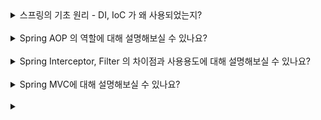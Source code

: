 <details>
  <summary>스프링의 기초 원리 - DI, IoC 가 왜 사용되었는지?</summary>
  </br>
  <pre>
<b>DI(Dependency Injection)</b>와 <b>IoC(Inversion of Control)</b>는 스프링 프레임워크의 핵심 원리로, 이 두 가지 개념은 <u>더 유연하고 확장 가능한 애플리케이션을 설계하는 데 중요한 역할을 합니다.</u> 이 개념들이 왜 사용되는지 설명하겠습니다.

<br/><br/><br/>

<b>IoC(Inversion of Control)</b>
IoC는 제어의 역전이라는 개념입니다. 전통적인 프로그래밍에서는 객체가 자신의 종속성을 스스로 생성하고 관리합니다. 그러나 IoC를 적용하면 객체의 생성과 관리를 컨테이너나 프레임워크가 대신 담당합니다. 이를 통해 다음과 같은 이점이 있습니다:

1.관심사의 분리: 객체가 자신의 종속성을 직접 관리하지 않기 때문에, 비즈니스 로직과 객체 생성 로직이 분리됩니다.

2.유연한 확장성: 객체 생성 로직이 분리되면, 다양한 설정 파일이나 주입 방법을 통해 쉽게 객체를 교체하거나 확장할 수 있습니다.

3.테스트 용이성: 객체의 종속성을 쉽게 모의(Mock) 객체로 대체할 수 있기 때문에, 단위 테스트 작성이 용이해집니다.

<b>DI(Dependency Injection)</b>
DI는 의존성 주입이라는 개념으로, 객체의 종속성을 외부에서 주입해주는 방식을 말합니다. DI를 통해 객체의 생성과 종속성 주입을 스프링 컨테이너가 관리하게 됩니다. 
이를 통해 다음과 같은 이점이 있습니다.

1.코드의 유연성 증가: 객체가 필요로 하는 종속성을 외부에서 주입받기 때문에, 객체의 의존성을 쉽게 변경하거나 주입할 수 있습니다.

2.결합도 감소: 객체 간의 강한 결합을 약화시켜, 객체가 다른 객체에 의존하지 않고 인터페이스를 통해 상호작용하도록 유도합니다.

3.재사용성 향상: 종속성 주입을 통해 재사용 가능한 컴포넌트를 만들 수 있으며, 설정 파일이나 주입 방법을 변경함으로써 다양한 환경에서 재사용할 수 있습니다.

<b>요약</b>
스프링에서 DI와 IoC를 사용하는 이유는 객체의 생성과 생명주기를 관리하는 책임을 개발자에서 프레임워크로 이전함으로써, 코드의 유연성과 재사용성을 높이고, 결합도를 낮추어 유지보수와 테스트를 용이하게 하기 위함입니다.
  </pre>
</details>

<br/>

<details>
<summary>Spring AOP 의 역할에 대해 설명해보실 수 있나요?</summary>
</br>
<pre>
<b>Spring AOP(Aspect-Oriented Programming)</b>는 스프링 프레임워크의 중요한 기능 중 하나로, 관심사 분리를 통해 모듈화된 코드를 작성할 수 있게 합니다. AOP는 주로 횡단 관심사(cross-cutting concerns)를 분리하여 코드의 가독성과 유지보수성을 향상시키는 데 사용됩니다. Spring AOP의 역할에 대해 설명하겠습니다.

1.횡단 관심사(Cross-Cutting Concerns) 분리 애플리케이션에는 비즈니스 로직 외에도 로깅, 트랜잭션 관리, 보안, 캐싱 등의 기능이 필요합니다. 이러한 기능은 여러 모듈에서 공통적으로 사용되며, 이를 횡단 관심사라고 합니다. AOP를 사용하면 이러한 횡단 관심사를 핵심 비즈니스 로직에서 분리하여 모듈화할 수 있습니다.

2.AOP의 주요 구성 요소 Spring AOP는 다음과 같은 주요 구성 요소로 이루어져 있습니다:

Aspect: 횡단 관심사를 모듈화한 것으로, 여러 어드바이스와 포인트컷을 포함합니다.
Join Point: 어드바이스가 적용될 수 있는 실행 지점으로, 메서드 호출이나 예외 처리 등이 포함됩니다.
Advice: 실제로 횡단 관심사를 구현한 코드로, 특정 시점에 실행됩니다. 어드바이스는 Before, After, After Returning, After Throwing, Around 등의 타입이 있습니다.
Pointcut: 어드바이스가 적용될 Join Point를 정의한 것으로, 특정 메서드나 클래스에 적용할지 결정합니다.
Weaving: 어드바이스를 실제 대상 객체에 적용하는 과정으로, 컴파일 시, 로드 시, 런타임 시에 수행될 수 있습니다.

3.AOP의 이점
관심사의 분리: 핵심 비즈니스 로직과 횡단 관심사를 분리함으로써 코드의 가독성과 유지보수성을 높입니다.
코드 중복 감소: 여러 곳에서 반복되는 횡단 관심사 코드를 하나의 어드바이스로 정의하여 중복을 줄입니다.
유지보수 용이성: 횡단 관심사를 모듈화하면 변경 사항을 한 곳에서 관리할 수 있어 유지보수가 용이합니다.
코드 가독성 향상: 비즈니스 로직에서 부가 기능을 분리함으로써 비즈니스 로직의 가독성이 향상됩니다.

간단한 예시로 메서드 실행 전후에 로깅하는 AOP를 생각해볼 수 있습니다.

<code>
@Aspect
public class LoggingAspect {

    @Before("execution(* com.example.service.*.*(..))")
    public void logBefore(JoinPoint joinPoint) {
        System.out.println("Method " + joinPoint.getSignature().getName() + " is about to start");
    }

    @After("execution(* com.example.service.*.*(..))")
    public void logAfter(JoinPoint joinPoint) {
        System.out.println("Method " + joinPoint.getSignature().getName() + " has finished");
    }
}
</code>
위 예시에서 @Before와 @After 어드바이스는 com.example.service 패키지의 모든 메서드 실행 전후에 로깅을 수행합니다. 이를 통해 핵심 비즈니스 로직에 로깅 코드를 추가할 필요 없이 로깅 기능을 분리할 수 있습니다.

<b>요약</b>
Spring AOP는 <u>횡단 관심사를 핵심 비즈니스 로직에서 분리하여 모듈화함으로써 코드의 가독성과 유지보수성을 향상시키는 역할</u>을 합니다. 이를 통해 공통 기능의 재사용성을 높이고 코드 중복을 줄일 수 있습니다.
</pre>
</details>

<br/>

<details>
  <summary>Spring Interceptor, Filter 의 차이점과 사용용도에 대해 설명해보실 수 있나요?</summary>
  </br>
  <pre>
  <b>Interceptor</b>와 <b>Filter</b>는 웹 애플리케이션에서 요청과 응답을 가로채고 처리하는 데 사용되는 두 가지 주요 구성 요소입니다. 이들은 비슷한 기능을 제공하지만, 사용 시점과 용도가 다릅니다. 아래에 이들의 차이점과 사용 용도를 설명하고, HTML 테이블로 요약하겠습니다.
  </pre>
  <table border="1">
      <thead>
          <tr>
              <th>구분</th>
              <th>Filter</th>
              <th>Interceptor</th>
          </tr>
      </thead>
      <tbody>
          <tr>
              <td>정의</td>
              <td>서블릿 스펙에 정의된 구성 요소로, 요청과 응답을 가로채고 처리</td>
              <td>스프링 MVC에서 제공하는 구성 요소로, 핸들러 실행 전후에 작업 수행</td>
          </tr>
          <tr>
              <td>동작 레벨</td>
              <td>서블릿 컨테이너 레벨 (웹 컨테이너)</td>
              <td>스프링 핸들러(컨트롤러) 레벨(스프링 컨테이너)</td>
          </tr>
          <tr>
              <td>주요 사용 예</td>
              <td>인코딩 처리, 로깅, 보안 검사</td>
              <td>로그인 체크, 로깅, 공통 작업 처리</td>
          </tr>
          <tr>
              <td>적용 범위</td>
              <td>애플리케이션 전체 (글로벌 적용)</td>
              <td>특정 핸들러에만 적용 가능 (정밀한 제어)</td>
          </tr>
          <tr>
              <td>초기화 및 종료</td>
              <td>init(), destroy() 메서드를 통해 초기화 및 종료 작업 수행</td>
              <td>preHandle(), postHandle(), afterCompletion() 메서드를 통해 요청 전후 작업 수행</td>
          </tr>
      </tbody>
  </table>
  <pre>
  <b>요약</b>
  Filter는 서블릿 스펙에 정의된 구성 요소로, 서블릿 컨테이너 레벨에서 요청과 응답을 가로채고 처리합니다. 주로 인코딩 처리, 로깅, 보안 검사 등 전역적으로 필요한 작업에 사용됩니다.

  Interceptor는 스프링 MVC에서 제공하는 구성 요소로, 스프링 핸들러(컨트롤러) 실행 전후에 작업을 수행합니다. 로그인 체크, 로깅, 공통 작업 처리 등 특정 요청 처리 흐름을 세밀하게 제어하는 데 유용합니다.
  </pre>
</details>

<br/>

<details>
  <summary>Spring MVC에 대해 설명해보실 수 있나요?</summary>
  </br>
  <pre>
Spring MVC(Spring Model-View-Controller)는 스프링 프레임워크의 웹 애플리케이션 개발을 위한 모듈로, 전통적인 MVC 패턴을 기반으로 웹 애플리케이션을 구성하고 동작시킵니다. Spring MVC는 웹 애플리케이션의 각 부분을 명확히 분리하여, 유지보수성과 확장성을 높이는 데 중점을 둡니다.
<br/>
<b>핵심 개념</b><br/>
1.<b>Model (모델)</b>
모델은 애플리케이션의 데이터 및 비즈니스 로직을 담당합니다. 데이터베이스와 상호작용하거나, 비즈니스 로직을 처리하여 뷰에 전달할 데이터를 준비합니다. 스프링에서는 주로 Java 객체나 @Service 빈을 통해 모델을 구현합니다.
<br/>
2.<b>View (뷰)</b>
뷰는 사용자에게 정보를 표시하는 부분으로, HTML, JSP, Thymeleaf, FreeMarker 등을 사용하여 구현할 수 있습니다. 모델로부터 받은 데이터를 사용자에게 표시합니다.
<br/>
3.<b>Controller (컨트롤러)</b>
컨트롤러는 사용자의 요청을 처리하고, 적절한 모델과 뷰를 선택하는 역할을 합니다. 스프링에서는 주로 @Controller 애너테이션을 사용하여 컨트롤러를 정의합니다.

<br/>
<b>주요 구성 요소</b><br/>
<b>DispatcherServlet</b>
Spring MVC의 중심 컴포넌트로, 모든 요청을 받아 적절한 핸들러(컨트롤러)로 전달합니다. 각 요청을 처리한 후 적절한 뷰를 선택하여 응답을 반환합니다.
<br/>
<b>Handler Mapping</b>
요청 URL을 어떤 컨트롤러가 처리할지 결정합니다. 스프링은 여러 가지 핸들러 매핑 전략을 제공하며, 개발자는 이를 통해 URL과 컨트롤러 메서드를 매핑할 수 있습니다.
<br/>
<b>Controller</b>
사용자의 요청을 처리하고, 모델 데이터를 준비하여 뷰에 전달합니다. @Controller 또는 @RestController 애너테이션을 사용합니다.
<br/>
<b>View Resolver</b>
컨트롤러가 반환한 논리적 뷰 이름을 실제 뷰로 변환하는 역할을 합니다. JSP, Thymeleaf, FreeMarker 등 다양한 뷰 리졸버를 설정할 수 있습니다.
<br/>
<b>ModelAndView</b>
컨트롤러가 반환하는 객체로, 모델 데이터와 뷰 이름을 함께 담고 있습니다.
<br/>
동작 흐름
요청 수신: 클라이언트의 HTTP 요청이 DispatcherServlet에 도달합니다.
핸들러 매핑: DispatcherServlet은 요청 URL을 분석하여 적절한 컨트롤러를 찾기 위해 HandlerMapping을 사용합니다.
핸들러 호출: DispatcherServlet은 찾아낸 컨트롤러를 호출하여 요청을 처리합니다.
모델 준비: 컨트롤러는 필요한 데이터를 준비하여 모델에 담고, 뷰 이름과 함께 ModelAndView 객체를 반환합니다.
뷰 리졸버: DispatcherServlet은 ViewResolver를 사용하여 논리적 뷰 이름을 실제 뷰로 변환합니다.
응답 생성: 최종적으로 뷰가 렌더링되어 클라이언트에게 응답이 반환됩니다.
  </pre>
</details>

<br/>

<details>
  <summary></summary>
  </br>
  <pre>

  </pre>
  <p><b></b><br/><br/>
  <code></code>
  <ul>
   <li></li>
   <li></li>
  </ul>
  </p>
</details>